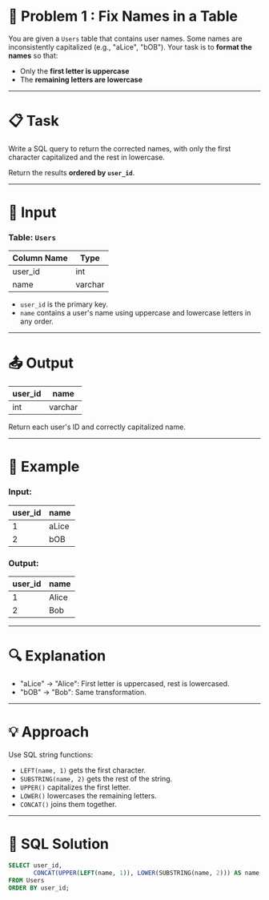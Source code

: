 # 🧠 Problem 1 : Fix Names in a Table

You are given a `Users` table that contains user names. Some names are inconsistently capitalized (e.g., "aLice", "bOB"). Your task is to **format the names** so that:
- Only the **first letter is uppercase**
- The **remaining letters are lowercase**

---

# 📋 Task

Write a SQL query to return the corrected names, with only the first character capitalized and the rest in lowercase.

Return the results **ordered by `user_id`**.

---

# 📘 Input

### Table: `Users`

| Column Name | Type    |
|-------------|---------|
| user_id     | int     |
| name        | varchar |

- `user_id` is the primary key.
- `name` contains a user's name using uppercase and lowercase letters in any order.

---

# 📤 Output

| user_id | name  |
|---------|-------|
| int     | varchar |

Return each user's ID and correctly capitalized name.

---

# 🧪 Example

### Input:

| user_id | name  |
|---------|-------|
| 1       | aLice |
| 2       | bOB   |

### Output:

| user_id | name  |
|---------|-------|
| 1       | Alice |
| 2       | Bob   |

---

# 🔍 Explanation

- "aLice" → "Alice": First letter is uppercased, rest is lowercased.
- "bOB" → "Bob": Same transformation.

---

# 💡 Approach

Use SQL string functions:
- `LEFT(name, 1)` gets the first character.
- `SUBSTRING(name, 2)` gets the rest of the string.
- `UPPER()` capitalizes the first letter.
- `LOWER()` lowercases the remaining letters.
- `CONCAT()` joins them together.

---

# 🧾 SQL Solution

```sql
SELECT user_id, 
       CONCAT(UPPER(LEFT(name, 1)), LOWER(SUBSTRING(name, 2))) AS name
FROM Users
ORDER BY user_id;
